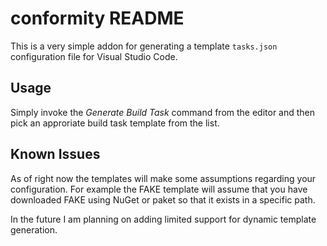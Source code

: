 # conformity README

This is a very simple addon for generating a template `tasks.json` configuration file for Visual Studio Code.

## Usage

Simply invoke the _Generate Build Task_ command from the editor and then pick an approriate build task template from the list.

## Known Issues

As of right now the templates will make some assumptions regarding your configuration.
For example the FAKE template will assume that you have downloaded FAKE using NuGet or paket so that it exists in a specific path.

In the future I am planning on adding limited support for dynamic template generation.
